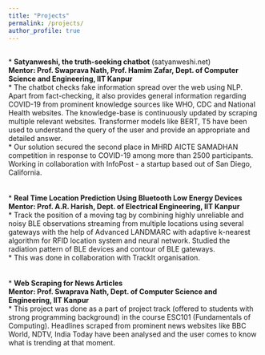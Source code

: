 ```yaml
---
title: "Projects"
permalink: /projects/
author_profile: true
---
```

<br>
* <b>Satyanweshi, the truth-seeking chatbot</b> (<a https://www.satyanweshi.net/ ="url">satyanweshi.net</a>) <br> 
<b>Mentor: Prof. Swaprava Nath, Prof. Hamim Zafar, Dept. of Computer Science and Engineering, IIT Kanpur</b><br>
	*	The chatbot checks fake information spread over the web using NLP. Apart from fact-checking, it also provides general
information regarding COVID-19 from prominent knowledge sources like WHO, CDC and National Health websites. The
knowledge-base is continuously updated by scraping multiple relevant websites. Transformer models like BERT, T5 have
been used to understand the query of the user and provide an appropriate and detailed answer.<br>
	*	Our solution secured the second place in MHRD AICTE SAMADHAN competition in response to COVID-19 among
more than 2500 participants. Working in collaboration with InfoPost - a startup based out of San Diego, California.<br>
<br>
<br>
* <b>Real Time Location Prediction Using Bluetooth Low Energy Devices</b> <br>
<b>Mentor: Prof. A.R. Harish, Dept. of Electrical Engineering, IIT Kanpur</b><br>
	*	Track the position of a moving tag by combining highly unreliable and noisy BLE observations streaming from multiple
locations using several gateways with the help of Advanced LANDMARC with adaptive k-nearest algorithm for
RFID location system and neural network. Studied the radiation pattern of BLE devices and contour of BLE gateways.<br>
*	This was done in collaboration with TrackIt organisation.<br>
<br>
<br>
* <b>Web Scraping for News Articles</b> <br>
<b>Mentor: Prof. Swaprava Nath, Dept. of Computer Science and Engineering, IIT Kanpur </b><br>
	*	This project was done as a part of project track (offered to students with strong programming background) in the course
ESC101 (Fundamentals of Computing). Headlines scraped from prominent news websites like BBC World, NDTV,
India Today have been analysed and the user comes to know what is trending at that moment.<br>

